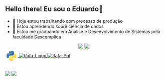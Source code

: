 ## Hello there! Eu sou o Eduardo👋

- 🔭 Hoje estou trabalhando com processo de produção
- 🌱 Estou aprendendo sobre ciência de dados
- 📖 Estou me graduando em Analise e Desenvolvimento de Sistemas pela faculdade Descomplica

<div align="center">
  <a href="https://github.com/Duuhwow">
  <img height="178em" src="https://github-readme-stats.vercel.app/api?username=duuhwow&show_icons=true&theme=vue-dark&include_all_commits=true&count_private=true"/>
  <img height="178em" src="https://github-readme-stats.vercel.app/api/top-langs/?username=duuhwow&layout=compact&langs_count=7&theme=vue-dark"/>
</div>

<img align="center" alt="Rafa-Python" height="40" width="40" src="https://raw.githubusercontent.com/devicons/devicon/master/icons/python/python-original.svg">
<img align="center" alt="Rafa-Linux" height="40" width="40" src="https://cdn.jsdelivr.net/gh/devicons/devicon/icons/linux/linux-original.svg">
<img align="center" alt="Rafa-Sql" height="40" width="40" src="https://cdn.jsdelivr.net/gh/devicons/devicon/icons/microsoftsqlserver/microsoftsqlserver-plain-wordmark.svg"/>
  

  
  




  
  ##
  
  
<div>
  <a href="https://www.instagram.com/duuh_wow/" target="_blank"><img src="https://img.shields.io/badge/-Instagram-%23E4405F?style=for-the-badge&logo=instagram&logoColor=white" target="_blank"></a>
  <a href="https://www.linkedin.com/in/eduardo-rocha-47b539158/" target="_blank"><img src="https://img.shields.io/badge/-LinkedIn-%230077B5?style=for-the-badge&logo=linkedin&logoColor=white" target="_blank"></a> 
</div>   
